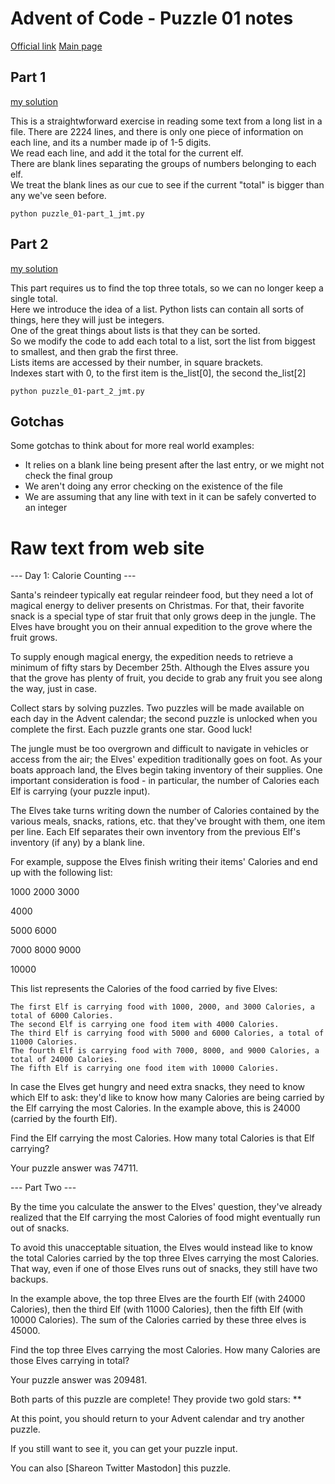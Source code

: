 # Advent of Code - Puzzle 01 notes

[Official link](https://adventofcode.com/2022/day/1)
[Main page](../readme.md)

## Part 1
[my solution](puzzle_01-part_1_jmt.py)

This is a straightwforward exercise in reading some text from a long list in a file. 
There are 2224 lines, and there is only one piece of information on each line, and its a number made ip of 1-5 digits.  
We read each line, and add it the total for the current elf.  
There are blank lines separating the groups of numbers belonging to each elf.  
We treat the blank lines as our cue to see if the current "total" is bigger than any we've seen before.  

```python puzzle_01-part_1_jmt.py```

## Part 2
[my solution](puzzle_01-part_2_jmt.py)

This part requires us to find the top three totals, so we can no longer keep a single total.  
Here we introduce the idea of a list.  Python lists can contain all sorts of things, here they will just be integers.  
One of the great things about lists is that they can be sorted.  
So we modify the code to add each total to a list, sort the list from biggest to smallest, and then grab the first three.  
Lists items are accessed by their number, in square brackets.    
Indexes start with 0, to the first item is the_list[0], the second the_list[2]  

```python puzzle_01-part_2_jmt.py```

## Gotchas

Some gotchas to think about for more real world examples:
- It relies on a blank line being present after the last entry, or we might not check the final group
- We aren't doing any error checking on the existence of the file
- We are assuming that any line with text in it can be safely converted to an integer

# Raw text from web site

--- Day 1: Calorie Counting ---

Santa's reindeer typically eat regular reindeer food, but they need a lot of magical energy to deliver presents on Christmas. For that, their favorite snack is a special type of star fruit that only grows deep in the jungle. The Elves have brought you on their annual expedition to the grove where the fruit grows.

To supply enough magical energy, the expedition needs to retrieve a minimum of fifty stars by December 25th. Although the Elves assure you that the grove has plenty of fruit, you decide to grab any fruit you see along the way, just in case.

Collect stars by solving puzzles. Two puzzles will be made available on each day in the Advent calendar; the second puzzle is unlocked when you complete the first. Each puzzle grants one star. Good luck!

The jungle must be too overgrown and difficult to navigate in vehicles or access from the air; the Elves' expedition traditionally goes on foot. As your boats approach land, the Elves begin taking inventory of their supplies. One important consideration is food - in particular, the number of Calories each Elf is carrying (your puzzle input).

The Elves take turns writing down the number of Calories contained by the various meals, snacks, rations, etc. that they've brought with them, one item per line. Each Elf separates their own inventory from the previous Elf's inventory (if any) by a blank line.

For example, suppose the Elves finish writing their items' Calories and end up with the following list:

1000
2000
3000

4000

5000
6000

7000
8000
9000

10000

This list represents the Calories of the food carried by five Elves:

    The first Elf is carrying food with 1000, 2000, and 3000 Calories, a total of 6000 Calories.
    The second Elf is carrying one food item with 4000 Calories.
    The third Elf is carrying food with 5000 and 6000 Calories, a total of 11000 Calories.
    The fourth Elf is carrying food with 7000, 8000, and 9000 Calories, a total of 24000 Calories.
    The fifth Elf is carrying one food item with 10000 Calories.

In case the Elves get hungry and need extra snacks, they need to know which Elf to ask: they'd like to know how many Calories are being carried by the Elf carrying the most Calories. In the example above, this is 24000 (carried by the fourth Elf).

Find the Elf carrying the most Calories. How many total Calories is that Elf carrying?

Your puzzle answer was 74711.

--- Part Two ---

By the time you calculate the answer to the Elves' question, they've already realized that the Elf carrying the most Calories of food might eventually run out of snacks.

To avoid this unacceptable situation, the Elves would instead like to know the total Calories carried by the top three Elves carrying the most Calories. That way, even if one of those Elves runs out of snacks, they still have two backups.

In the example above, the top three Elves are the fourth Elf (with 24000 Calories), then the third Elf (with 11000 Calories), then the fifth Elf (with 10000 Calories). The sum of the Calories carried by these three elves is 45000.

Find the top three Elves carrying the most Calories. How many Calories are those Elves carrying in total?

Your puzzle answer was 209481.

Both parts of this puzzle are complete! They provide two gold stars: **

At this point, you should return to your Advent calendar and try another puzzle.

If you still want to see it, you can get your puzzle input.

You can also [Shareon Twitter Mastodon] this puzzle.
